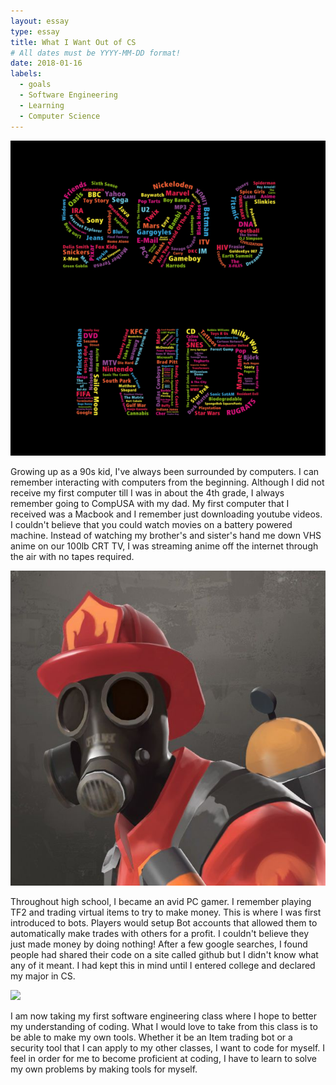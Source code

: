 ```yaml
---
layout: essay
type: essay
title: What I Want Out of CS
# All dates must be YYYY-MM-DD format!
date: 2018-01-16
labels:
  - goals
  - Software Engineering
  - Learning
  - Computer Science
---
```

<img class="ui tiny left circular floated image" src="../images/90s-kid.jpg">

Growing up as a 90s kid, I've always been surrounded by computers. I can remember interacting with computers from the beginning. Although I did not receive my first computer till I was in about the 4th grade, I always remember going to CompUSA with my dad. My first computer that I received was a Macbook and I remember just downloading youtube videos. I couldn't believe that you could watch movies on a battery powered machine. Instead of watching my brother's and sister's hand me down VHS anime on our 100lb CRT TV, I was streaming anime off the internet through the air with no tapes required.

<img class="ui tiny left circular floated image" src="../images/tf2-hat.jpg">

Throughout high school, I became an avid PC gamer. I remember playing TF2 and trading virtual items to try to make money. This is where I was first introduced to bots. Players would setup Bot accounts that allowed them to automatically make trades with others for a profit. I couldn't believe they just made money by doing nothing! After a few google searches, I found people had shared their code on a site called github but I didn't know what any of it meant. I had kept this in mind until I entered college and declared my major in CS.

<img class="ui tiny left circular floated image" src="../images/software-code.jpg">

I am now taking my first software engineering class where I hope to better my understanding of coding. What I would love to take from this class is to be able to make my own tools. Whether it be an Item trading bot or a security tool that I can apply to my other classes, I want to code for myself. I feel in order for me to become proficient at coding, I have to learn to solve my own problems by making tools for myself. 

